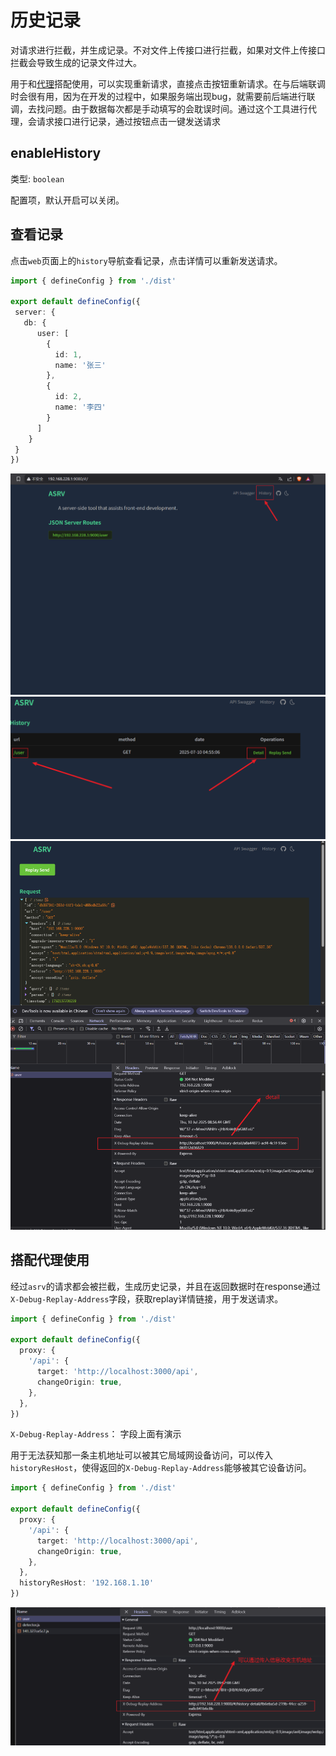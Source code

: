 # 历史记录

对请求进行拦截，并生成记录。不对文件上传接口进行拦截，如果对文件上传接口拦截会导致生成的记录文件过大。

用于和[代理](./proxy.md)搭配使用，可以实现重新请求，直接点击按钮重新请求。在与后端联调时会很有用，因为在开发的过程中，如果服务端出现bug，就需要前后端进行联调，去找问题。由于数据每次都是手动填写的会耽误时间。通过这个工具进行代理，会请求接口进行记录，通过按钮点击一键发送请求

## enableHistory

类型: `boolean`

配置项，默认开启可以关闭。

## 查看记录

点击`web`页面上的`history`导航查看记录，点击详情可以重新发送请求。

```ts
import { defineConfig } from './dist'

export default defineConfig({
 server: {
   db: {
      user: [
        {
          id: 1,
          name: '张三'
        },
        {
          id: 2,
          name: '李四'
        }
      ]
    }
 }
})
```

![history0](../assets/history0.png)
![history1](../assets/history1.png)
![history2](../assets/history2.png)

## 搭配代理使用

经过`asrv`的请求都会被拦截，生成历史记录，并且在返回数据时在response通过`X-Debug-Replay-Address`字段，获取replay详情链接，用于发送请求。

```ts
import { defineConfig } from './dist'

export default defineConfig({
  proxy: {
    '/api': {
      target: 'http://localhost:3000/api',
      changeOrigin: true,
    },
  },
})
```

`X-Debug-Replay-Address`： 字段上面有演示

用于无法获知那一条主机地址可以被其它局域网设备访问，可以传入`historyResHost`，使得返回的`X-Debug-Replay-Address`能够被其它设备访问。

```ts
import { defineConfig } from './dist'

export default defineConfig({
  proxy: {
    '/api': {
      target: 'http://localhost:3000/api',
      changeOrigin: true,
    },
  },
  historyResHost: '192.168.1.10'
})
```
![history2](../assets/history3.png)
